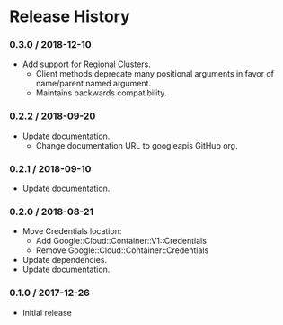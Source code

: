 # Release History

### 0.3.0 / 2018-12-10

* Add support for Regional Clusters.
  * Client methods deprecate many positional arguments in
    favor of name/parent named argument.
  * Maintains backwards compatibility.

### 0.2.2 / 2018-09-20

* Update documentation.
  * Change documentation URL to googleapis GitHub org.

### 0.2.1 / 2018-09-10

* Update documentation.

### 0.2.0 / 2018-08-21

* Move Credentials location:
  * Add Google::Cloud::Container::V1::Credentials
  * Remove Google::Cloud::Container::Credentials
* Update dependencies.
* Update documentation.

### 0.1.0 / 2017-12-26

* Initial release
